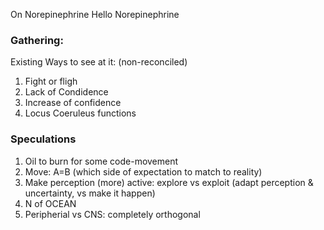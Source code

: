 On Norepinephrine
Hello Norepinephrine

### Gathering:
Existing Ways to see at it: (non-reconciled)
1. Fight or fligh
2. Lack of Condidence
3. Increase of confidence
4. Locus Coeruleus functions

### Speculations
1. Oil to burn for some code-movement
2. Move: A=B (which side of expectation to match to reality)
3. Make perception (more) active: explore vs exploit (adapt perception & uncertainty, vs make it happen)
4. N of OCEAN
5. Peripherial vs CNS: completely orthogonal
